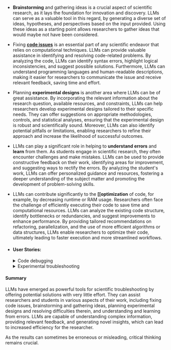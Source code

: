 - **Brainstorming** and gathering ideas is a crucial aspect of scientific research, as it lays the foundation for innovation and discovery. LLMs can serve as a valuable tool in this regard, by generating a diverse set of ideas, hypotheses, and perspectives based on the input provided. Using these ideas as a starting point allows researchers to gather ideas that would maybe not have been considered.
- Fixing **[code issues]([[]])** is an essential part of any scientific endeavor that relies on computational techniques. LLMs can provide valuable assistance in identifying and resolving code-related problems. By analyzing the code, LLMs can identify syntax errors, highlight logical inconsistencies, and suggest possible solutions. Furthermore, LLMs can understand programming languages and human-readable descriptions, making it easier for researchers to communicate the issue and receive relevant feedback, saving time and effort.
- Planning **experimental designs** is another area where LLMs can be of great assistance. By incorporating the relevant information about the research question, available resources, and constraints, LLMs can help researchers develop experimental designs tailored to their specific needs. They can offer suggestions on appropriate methodologies, controls, and statistical analyses, ensuring that the experimental design is robust and scientifically sound. Moreover, LLMs can also identify potential pitfalls or limitations, enabling researchers to refine their approach and increase the likelihood of successful outcomes.
- LLMs can play a significant role in helping to **understand errors** and **learn** from them. As students engage in scientific research, they often encounter challenges and make mistakes. LLMs can be used to provide constructive feedback on their work, identifying areas for improvement, and suggesting ways to rectify the errors. By analyzing the student's work, LLMs can offer personalized guidance and resources, fostering a deeper understanding of the subject matter and promoting the development of problem-solving skills.
- LLMs can contribute significantly to the **[[optimization** of code, for example, by decreasing runtime or RAM usage. Researchers often face the challenge of efficiently executing their code to save time and computational resources. LLMs can analyze the existing code structure, identify bottlenecks or redundancies, and suggest improvements to enhance performance. By providing tailored recommendations on refactoring, parallelization, and the use of more efficient algorithms or data structures, LLMs enable researchers to optimize their code, ultimately leading to faster execution and more streamlined workflows.
- #### User Stories:
  <details>
    <summary>Code debugging</summary>
    As a researcher or student, I want to use LLM to debug code written in a programming language that I am not proficient in, so that I can quickly identify and fix the line of code that triggered the error and visualize my dataset accurately.
  </details>
    
    
  <details>
    <summary>Experimental troubleshooting</summary> 
    As a researcher working in a biochemical laboratory, I encountered a problem that I couldn't resolve despite my experience. After conducting extensive literature research, I hypothesized that the issue could be caused by the interaction of two chemicals. Asking the same question to an LLM resulted in three potential solutions, one of which turned out to be correct (the other two were not tested). The time spent using the LLM was a fraction of literature research.
  </details>
#### Summary
LLMs have emerged as powerful tools for scientific troubleshooting by offering potential solutions with very little effort. They can assist researchers and students in various aspects of their work, including fixing code issues, brainstorming and gathering ideas, planning experimental designs and resolving difficulties therein, and understanding and learning from errors. LLMs are capable of understanding complex information, providing relevant feedback, and generating novel insights, which can lead to increased efficiency for the researcher. 

As the results can sometimes be erroneous or misleading, critical thinking remains crucial.